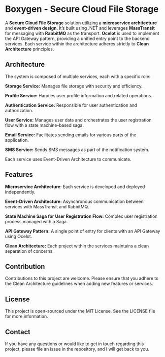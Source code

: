 # Boxygen - Secure Cloud File Storage

A **Secure Cloud File Storage** solution utilizing a **microservice architecture** and **event-driven design**. It’s built using .NET and leverages **MassTransit** for messaging with **RabbitMQ** as the transport. **Ocelot** is used to implement the API Gateway pattern, providing a unified entry point to the backend services. Each service within the architecture adheres strictly to **Clean Architecture** principles.

## Architecture
The system is composed of multiple services, each with a specific role:

**Storage Service:** Manages file storage with security and efficiency.

**Profile Service:** Handles user profile information and related operations.

**Authentication Service:** Responsible for user authentication and authorization.

**User Service:** Manages user data and orchestrates the user registration flow with a state machine-based saga.

**Email Service:** Facilitates sending emails for various parts of the application.

**SMS Service:** Sends SMS messages as part of the notification system.

Each service uses Event-Driven Architecture to communicate.

## Features

**Microservice Architecture:** Each service is developed and deployed independently.

**Event-Driven Architecture:** Asynchronous communication between services with MassTransit and RabbitMQ.

**State Machine Saga for User Registration Flow:** Complex user registration process managed with a Saga.

**API Gateway Pattern:** A single point of entry for clients with an API Gateway using Ocelot.

**Clean Architecture:** Each project within the services maintains a clean separation of concerns.

## Contribution
Contributions to this project are welcome. Please ensure that you adhere to the Clean Architecture guidelines when adding new features or services.

## License
This project is open-sourced under the MIT License. See the LICENSE file for more information.

## Contact
If you have any questions or would like to get in touch regarding this project, please file an issue in the repository, and I will get back to you.
